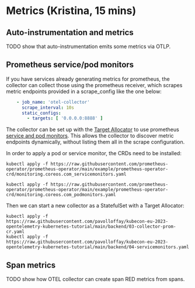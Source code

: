 # Metrics (Kristina, 15 mins)

## Auto-instrumentation and metrics

TODO show that auto-instrumentation emits some metrics via OTLP.

## Prometheus service/pod monitors

If you have services already generating metrics for prometheus, the collector can collect those using the prometheus 
receiver, which scrapes metric endpoints provided in a scrape_config like the one below:
```yaml
    - job_name: 'otel-collector'
      scrape_interval: 10s
      static_configs:
        - targets: [ '0.0.0.0:8888' ]
```

The collector can be set up with the [Target Allocator](https://github.com/open-telemetry/opentelemetry-operator/blob/main/cmd/otel-allocator/README.md) 
to use prometheus [service and pod monitors](https://github.com/prometheus-operator/prometheus-operator/blob/main/Documentation/design.md#servicemonitor).
This allows the collector to discover metric endpoints dynamically, without listing them all in the scrape configuration.

In order to apply a pod or service monitor, the CRDs need to be installed:
```shell
kubectl apply -f https://raw.githubusercontent.com/prometheus-operator/prometheus-operator/main/example/prometheus-operator-crd/monitoring.coreos.com_servicemonitors.yaml

kubectl apply -f https://raw.githubusercontent.com/prometheus-operator/prometheus-operator/main/example/prometheus-operator-crd/monitoring.coreos.com_podmonitors.yaml
```

Then we can start a new collector as a StatefulSet with a Target Allocator:
```shell
kubectl apply -f https://raw.githubusercontent.com/pavolloffay/kubecon-eu-2023-opentelemetry-kubernetes-tutorial/main/backend/03-collector-prom-cr.yaml
kubectl apply -f https://raw.githubusercontent.com/pavolloffay/kubecon-eu-2023-opentelemetry-kubernetes-tutorial/main/backend/04-servicemonitors.yaml
```

## Span metrics

TODO show how OTEL collector can create span RED metrics from spans.
